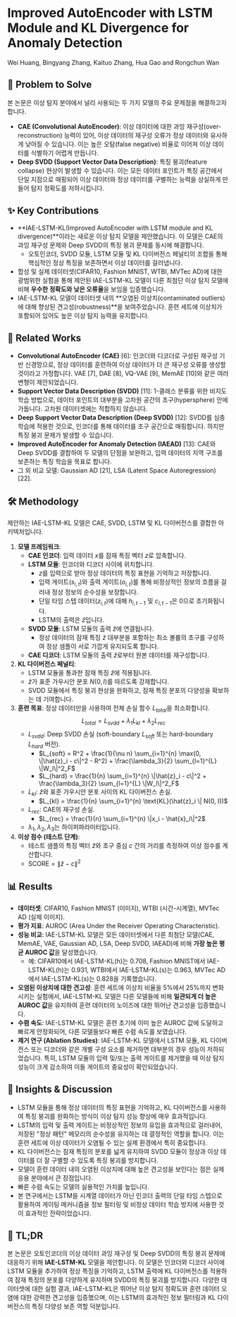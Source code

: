 # Improved AutoEncoder with LSTM Module and KL Divergence for Anomaly Detection

Wei Huang, Bingyang Zhang, Kaituo Zhang, Hua Gao and Rongchun Wan

## 🧩 Problem to Solve

본 논문은 이상 탐지 분야에서 널리 사용되는 두 가지 모델의 주요 문제점을 해결하고자 합니다.

- **CAE (Convolutional AutoEncoder)**: 이상 데이터에 대한 과잉 재구성(over-reconstruction) 능력이 있어, 이상 데이터의 재구성 오류가 정상 데이터와 유사하게 낮아질 수 있습니다. 이는 높은 오탐(false negative) 비율로 이어져 이상 데이터를 식별하기 어렵게 만듭니다.
- **Deep SVDD (Support Vector Data Description)**: 특징 붕괴(feature collapse) 현상이 발생할 수 있습니다. 이는 모든 데이터 포인트가 특징 공간에서 단일 지점으로 매핑되어 이상 데이터와 정상 데이터를 구별하는 능력을 상실하게 만들어 탐지 정확도를 저하시킵니다.

## ✨ Key Contributions

- **IAE-LSTM-KL(Improved AutoEncoder with LSTM module and KL divergence)**이라는 새로운 이상 탐지 모델을 제안했습니다. 이 모델은 CAE의 과잉 재구성 문제와 Deep SVDD의 특징 붕괴 문제를 동시에 해결합니다.
  - 오토인코더, SVDD 모듈, LSTM 모듈 및 KL 다이버전스 페널티의 조합을 통해 핵심적인 정상 특징을 보존하면서 이상 데이터를 걸러냅니다.
- 합성 및 실제 데이터셋(CIFAR10, Fashion MNIST, WTBI, MVTec AD)에 대한 광범위한 실험을 통해 제안된 IAE-LSTM-KL 모델이 다른 최첨단 이상 탐지 모델에 비해 **우수한 정확도와 낮은 오류율**을 보임을 입증했습니다.
- IAE-LSTM-KL 모델이 데이터셋 내의 **오염된 이상치(contaminated outliers)에 대해 향상된 견고성(robustness)**을 보여주었습니다. 훈련 세트에 이상치가 포함되어 있어도 높은 이상 탐지 능력을 유지합니다.

## 📎 Related Works

- **Convolutional AutoEncoder (CAE)** [6]: 인코더와 디코더로 구성된 재구성 기반 신경망으로, 정상 데이터를 훈련하여 이상 데이터가 더 큰 재구성 오류를 생성할 것이라고 가정합니다. VAE [7], DAE [8], VQ-VAE [9], MemAE [10]와 같은 여러 변형이 제안되었습니다.
- **Support Vector Data Description (SVDD)** [11]: 1-클래스 분류를 위한 비지도 학습 방법으로, 데이터 포인트의 대부분을 고차원 공간의 초구(hypersphere) 안에 가둡니다. 고차원 데이터셋에는 적합하지 않습니다.
- **Deep Support Vector Data Description (Deep SVDD)** [12]: SVDD를 심층 학습에 적용한 것으로, 인코더를 통해 데이터를 초구 공간으로 매핑합니다. 하지만 특징 붕괴 문제가 발생할 수 있습니다.
- **Improved AutoEncoder for Anomaly Detection (IAEAD)** [13]: CAE와 Deep SVDD를 결합하여 두 모델의 단점을 보완하고, 입력 데이터의 지역 구조를 보존하는 특징 학습을 목표로 합니다.
- 그 외 비교 모델: Gaussian AD [21], LSA (Latent Space Autoregression) [22].

## 🛠️ Methodology

제안하는 IAE-LSTM-KL 모델은 CAE, SVDD, LSTM 및 KL 다이버전스를 결합한 아키텍처입니다.

1. **모델 프레임워크**:
   - **CAE 인코더**: 입력 데이터 $x$를 잠재 특징 벡터 $z$로 압축합니다.
   - **LSTM 모듈**: 인코더와 디코더 사이에 위치합니다.
     - $z$를 입력으로 받아 정상 데이터의 특징 표현을 기억하고 저장합니다.
     - 입력 게이트($s_{i,t}$)와 출력 게이트($o_{i,t}$)를 통해 비정상적인 정보의 흐름을 걸러내 정상 정보의 순수성을 보장합니다.
     - 단일 타임 스텝 데이터($z_{i,t}$)에 대해 $h_{i,t-1}$ 및 $c_{i,t-1}$은 0으로 초기화됩니다.
     - LSTM의 출력은 $\hat{z}$입니다.
   - **SVDD 모듈**: LSTM 모듈의 출력 $\hat{z}$에 연결됩니다.
     - 정상 데이터의 잠재 특징 $\hat{z}$ 대부분을 포함하는 최소 볼륨의 초구를 구성하여 정상 샘플이 서로 가깝게 유지되도록 합니다.
   - **CAE 디코더**: LSTM 모듈의 출력 $\hat{z}$로부터 원본 데이터를 재구성합니다.
2. **KL 다이버전스 페널티**:
   - LSTM 모듈을 통과한 잠재 특징 $\hat{z}$에 적용됩니다.
   - $\hat{z}$가 표준 가우시안 분포 $N(0, I)$를 따르도록 강제합니다.
   - SVDD 모듈에서 특징 붕괴 현상을 완화하고, 잠재 특징 분포의 다양성을 확보하는 데 기여합니다.
3. **훈련 목표**: 정상 데이터만을 사용하여 전체 손실 함수 $L_{total}$을 최소화합니다.
   $$L_{total} = L_{svdd} + \lambda_1 L_{kl} + \lambda_2 L_{rec}$$
   - $L_{svdd}$: Deep SVDD 손실 (soft-boundary $L_{soft}$ 또는 hard-boundary $L_{hard}$ 버전).
     - $L_{soft} = R^2 + \frac{1}{\nu n} \sum_{i=1}^{n} \max(0, \|\hat{z}_i - c\|^2 - R^2) + \frac{\lambda_3}{2} \sum_{l=1}^{L} \|W_l\|^2_F$
     - $L_{hard} = \frac{1}{n} \sum_{i=1}^{n} \|\hat{z}_i - c\|^2 + \frac{\lambda_3}{2} \sum_{l=1}^{L} \|W_l\|^2_F$
   - $L_{kl}$: $\hat{z}$와 표준 가우시안 분포 사이의 KL 다이버전스 손실.
     - $L_{kl} = \frac{1}{n} \sum_{i=1}^{n} \text{KL}(\hat{z}_i \| N(0, I))$
   - $L_{rec}$: CAE의 재구성 손실.
     - $L_{rec} = \frac{1}{n} \sum_{i=1}^{n} \|x_i - \hat{x}_i\|^2$
   - $\lambda_1, \lambda_2, \lambda_3$는 하이퍼파라미터입니다.
4. **이상 점수 (테스트 단계)**:
   - 테스트 샘플의 특징 벡터 $\hat{z}$와 초구 중심 $c$ 간의 거리를 측정하여 이상 점수를 계산합니다.
   - $\text{SCORE} = \|\hat{z} - c\|^2$

## 📊 Results

- **데이터셋**: CIFAR10, Fashion MNIST (이미지), WTBI (시간-시계열), MVTec AD (실제 이미지).
- **평가 지표**: AUROC (Area Under the Receiver Operating Characteristic).
- **성능 비교**: IAE-LSTM-KL 모델은 모든 데이터셋에서 다른 최첨단 모델(CAE, MemAE, VAE, Gaussian AD, LSA, Deep SVDD, IAEAD)에 비해 **가장 높은 평균 AUROC 값**을 달성했습니다.
  - 예: CIFAR10에서 IAE-LSTM-KL(h)는 0.708, Fashion MNIST에서 IAE-LSTM-KL(h)는 0.931, WTBI에서 IAE-LSTM-KL(s)는 0.963, MVTec AD에서 IAE-LSTM-KL(s)는 0.828을 기록했습니다.
- **오염된 이상치에 대한 견고성**: 훈련 세트에 이상치 비율을 5%에서 25%까지 변화시키는 실험에서, IAE-LSTM-KL 모델은 다른 모델들에 비해 **일관되게 더 높은 AUROC 값**을 유지하여 훈련 데이터의 노이즈에 대한 뛰어난 견고성을 입증했습니다.
- **수렴 속도**: IAE-LSTM-KL 모델은 훈련 초기에 이미 높은 AUROC 값에 도달하고 빠르게 안정화되어, 다른 모델들보다 빠른 수렴 속도를 보였습니다.
- **제거 연구 (Ablation Studies)**: IAE-LSTM-KL 모델에서 LSTM 모듈, KL 다이버전스 또는 디코더와 같은 개별 구성 요소를 제거하면 대부분의 경우 성능이 저하되었습니다. 특히, LSTM 모듈의 입력 및/또는 출력 게이트를 제거했을 때 이상 탐지 성능이 크게 감소하여 이들 게이트의 중요성이 확인되었습니다.

## 🧠 Insights & Discussion

- LSTM 모듈을 통해 정상 데이터의 특징 표현을 기억하고, KL 다이버전스를 사용하여 특징 붕괴를 완화하는 방식이 이상 탐지 성능 향상에 매우 효과적입니다.
- LSTM의 입력 및 출력 게이트는 비정상적인 정보의 유입을 효과적으로 걸러내어, 저장된 "정상 패턴" 메모리의 순수성을 유지하는 데 결정적인 역할을 합니다. 이는 훈련 세트에 이상 데이터가 오염될 수 있는 실제 환경에서 특히 중요합니다.
- KL 다이버전스는 잠재 특징의 분포를 넓게 유지하여 SVDD 모듈이 정상과 이상 데이터를 더 잘 구별할 수 있도록 특징 붕괴를 방지합니다.
- 모델이 훈련 데이터 내의 오염된 이상치에 대해 높은 견고성을 보인다는 점은 실제 응용 분야에서 큰 장점입니다.
- 빠른 수렴 속도는 모델의 실용적인 가치를 높입니다.
- 본 연구에서는 LSTM을 시계열 데이터가 아닌 인코더 출력의 단일 타임 스텝으로 활용하여 게이팅 메커니즘을 정보 필터링 및 비정상 데이터 학습 방지에 사용한 것이 효과적인 전략이었습니다.

## 📌 TL;DR

본 논문은 오토인코더의 이상 데이터 과잉 재구성 및 Deep SVDD의 특징 붕괴 문제에 대응하기 위해 **IAE-LSTM-KL** 모델을 제안합니다. 이 모델은 인코더와 디코더 사이에 LSTM 모듈을 추가하여 정상 특징을 기억하고, LSTM 출력에 KL 다이버전스를 적용하여 잠재 특징의 분포를 다양하게 유지하며 SVDD의 특징 붕괴를 방지합니다. 다양한 데이터셋에 대한 실험 결과, IAE-LSTM-KL은 뛰어난 이상 탐지 정확도와 훈련 데이터 오염에 대한 강력한 견고성을 입증했으며, 이는 LSTM의 효과적인 정보 필터링과 KL 다이버전스의 특징 다양성 보존 역할 덕분입니다.

